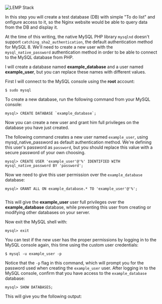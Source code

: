 ![LEMP Stack](https://github.com/silviob99/Project-2-Linux-Administration-NginX-MySQL-PHP-LEMP/assets/107585020/1007a286-9792-4071-8270-9df204f8afec)

In this step you will create a test database (DB) with simple "To do list" and onfigure access to it, so the Nginx website would be able to query data from the DB and display it.  

At the time of this writing, the native MySQL PHP library ```mysqlnd``` doesn't support ```catching_sha2_authentication```, the default authentication method for MySQL 8. We'll need to create a new user with the ```mysql_native_password``` authentication method in order to be able to connect to the MySQL database from PHP.  

I will create a database named **example_database** and a user named **example_user**, but you can replace these names with different values.  

First I will connect to the MySQL console using the **root** account:  

```
$ sudo mysql
```

To create a new database, run the following command from your MySQL console:  

```
mysql> CREATE DATABASE `example_database`;
```

Now you can create a new user and grant him full privileges on the database you have just created.  

The following command creates a new user named ```example_user```, using mysql_native_password as default authentication method. We're defining this user's password as ```password```, but you should replace this value with a secure password of your own choosing.  

```
mysql> CREATE USER 'example_user'@'%' IDENTIFIED WITH mysql_native_password BY 'password';

```
Now we need to give this user permission over the ```example_database``` database:    

```
mysql> GRANT ALL ON example_database.* TO 'example_user'@'%';
  
```

This will give the **example_user** user full privileges over the **example_database** database, while preventing this user from creating or modifying other databases on your server.  

Now exit the MySQL shell with:  

```
mysql> exit
```

You can test if the new user has the proper permissions by logging in to the MySQL console again, this time using the custom user credentials:  

```
$ mysql -u example_user -p
```

Notice that the ```-p``` flag in this command, which will prompt you for the password used when creating the ```example_user``` user. After logging in to the MySQL console, confirm that you have access to the ```example_database``` database: 

```
mysql> SHOW DATABASES;
```
This will give you the following output:  



